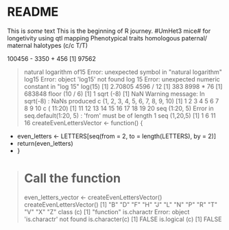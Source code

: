 README
======

This is *some* text
This is the beginning of R journey.
#UmHet3 mice# for longetivity using qtl mapping
Phenotypical traits
homologous paternal/ maternal halotypes (c/c T/T)


 100456 - 3350 + 456
[1] 97562
> natural logarithm of15
Error: unexpected symbol in "natural logarithm"
> log15
Error: object 'log15' not found
> log 15
Error: unexpected numeric constant in "log 15"
> log(15)
[1] 2.70805
> 4596 / 12
[1] 383
> 8998 * 76
[1] 683848
> floor (10 / 6)
[1] 1
> sqrt (-8)
[1] NaN
Warning message:
In sqrt(-8) : NaNs produced
> c (1, 2, 3, 4, 5, 6, 7, 8, 9, 10) 
 [1]  1  2  3  4  5  6  7  8  9 10
> c ( 11:20)
 [1] 11 12 13 14 15 16 17 18 19 20
> seq (1:20, 5)
Error in seq.default(1:20, 5) : 'from' must be of length 1
> seq (1,20,5)
[1]  1  6 11 16
> createEvenLettersVector <- function() {
+   even_letters <- LETTERS[seq(from = 2, to = length(LETTERS), by = 2)]
+   return(even_letters)
+ }
> 
> # Call the function
> even_letters_vector <- createEvenLettersVector()
> createEvenLettersVector()
 [1] "B" "D" "F" "H" "J" "L" "N" "P" "R" "T" "V" "X" "Z"
> class (c)
[1] "function"
> is.charactr
Error: object 'is.charactr' not found
> is.character(c)
[1] FALSE
> is.logical (c)
[1] FALSE
